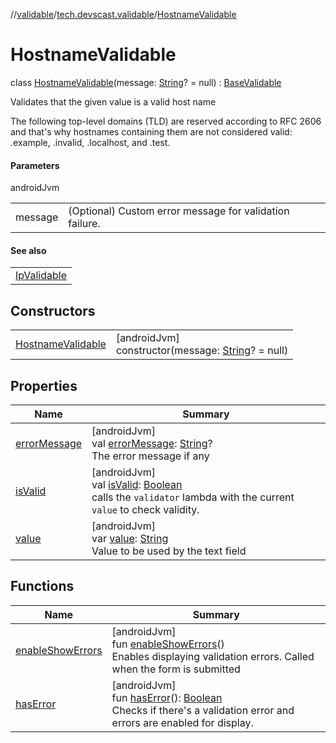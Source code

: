 //[validable](../../../index.md)/[tech.devscast.validable](../index.md)/[HostnameValidable](index.md)

# HostnameValidable

class [HostnameValidable](index.md)(message: [String](https://kotlinlang.org/api/latest/jvm/stdlib/kotlin/-string/index.html)? = null) : [BaseValidable](../-base-validable/index.md)

Validates that the given value is a valid host name

The following top-level domains (TLD) are reserved according to RFC 2606 and that's why hostnames containing them are not considered valid: .example, .invalid, .localhost, and .test.

#### Parameters

androidJvm

| | |
|---|---|
| message | (Optional) Custom error message for validation failure. |

#### See also

| |
|---|
| [IpValidable](../-ip-validable/index.md) |

## Constructors

| | |
|---|---|
| [HostnameValidable](-hostname-validable.md) | [androidJvm]<br>constructor(message: [String](https://kotlinlang.org/api/latest/jvm/stdlib/kotlin/-string/index.html)? = null) |

## Properties

| Name | Summary |
|---|---|
| [errorMessage](../-base-validable/error-message.md) | [androidJvm]<br>val [errorMessage](../-base-validable/error-message.md): [String](https://kotlinlang.org/api/latest/jvm/stdlib/kotlin/-string/index.html)?<br>The error message if any |
| [isValid](../-base-validable/is-valid.md) | [androidJvm]<br>val [isValid](../-base-validable/is-valid.md): [Boolean](https://kotlinlang.org/api/latest/jvm/stdlib/kotlin/-boolean/index.html)<br>calls the `validator` lambda with the current `value` to check validity. |
| [value](../-base-validable/value.md) | [androidJvm]<br>var [value](../-base-validable/value.md): [String](https://kotlinlang.org/api/latest/jvm/stdlib/kotlin/-string/index.html)<br>Value to be used by the text field |

## Functions

| Name | Summary |
|---|---|
| [enableShowErrors](../-base-validable/enable-show-errors.md) | [androidJvm]<br>fun [enableShowErrors](../-base-validable/enable-show-errors.md)()<br>Enables displaying validation errors. Called when the form is submitted |
| [hasError](../-base-validable/has-error.md) | [androidJvm]<br>fun [hasError](../-base-validable/has-error.md)(): [Boolean](https://kotlinlang.org/api/latest/jvm/stdlib/kotlin/-boolean/index.html)<br>Checks if there's a validation error and errors are enabled for display. |
